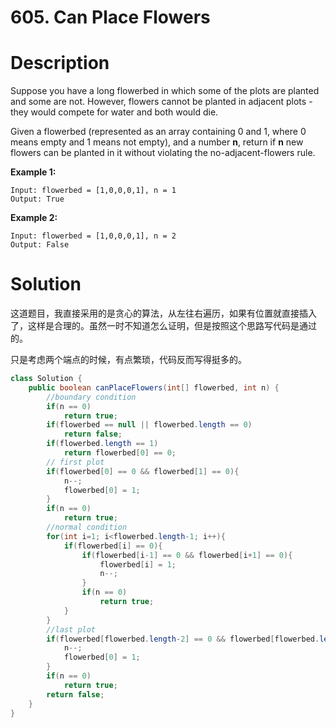 # 605. Can Place Flowers

# Description

Suppose you have a long flowerbed in which some of the plots are planted and some are not. However, flowers cannot be planted in adjacent plots - they would compete for water and both would die.

Given a flowerbed (represented as an array containing 0 and 1, where 0 means empty and 1 means not empty), and a number **n**, return if **n** new flowers can be planted in it without violating the no-adjacent-flowers rule.

**Example 1:**

```
Input: flowerbed = [1,0,0,0,1], n = 1
Output: True
```

**Example 2:**

```
Input: flowerbed = [1,0,0,0,1], n = 2
Output: False
```

# Solution

这道题目，我直接采用的是贪心的算法，从左往右遍历，如果有位置就直接插入了，这样是合理的。虽然一时不知道怎么证明，但是按照这个思路写代码是通过的。

只是考虑两个端点的时候，有点繁琐，代码反而写得挺多的。

```java
class Solution {
    public boolean canPlaceFlowers(int[] flowerbed, int n) {
        //boundary condition
        if(n == 0)
            return true;
        if(flowerbed == null || flowerbed.length == 0)
            return false;
        if(flowerbed.length == 1)
            return flowerbed[0] == 0;
        // first plot
        if(flowerbed[0] == 0 && flowerbed[1] == 0){
            n--;
            flowerbed[0] = 1;
        }
        if(n == 0)
            return true;
        //normal condition
        for(int i=1; i<flowerbed.length-1; i++){
            if(flowerbed[i] == 0){
                if(flowerbed[i-1] == 0 && flowerbed[i+1] == 0){
                    flowerbed[i] = 1;
                    n--;
                }
                if(n == 0)
                    return true;
            }
        }
        //last plot
        if(flowerbed[flowerbed.length-2] == 0 && flowerbed[flowerbed.length-1] == 0){
            n--;
            flowerbed[0] = 1;
        }
        if(n == 0)
            return true;
        return false;
    }
}
```

